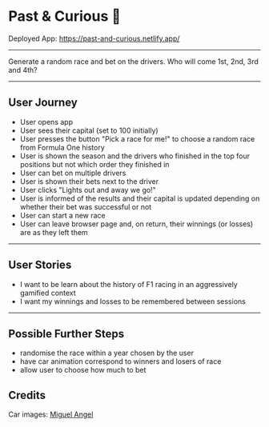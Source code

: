 # Past & Curious 🏁

Deployed App: https://past-and-curious.netlify.app/

---

Generate a random race and bet on the drivers. Who will come 1st, 2nd, 3rd and 4th?

---

## User Journey

- User opens app
- User sees their capital (set to 100 initially)
- User presses the button "Pick a race for me!" to choose a random race from Formula One history
- User is shown the season and the drivers who finished in the top four positions but not which order they finished in
- User can bet on multiple drivers
- User is shown their bets next to the driver
- User clicks "Lights out and away we go!"
- User is informed of the results and their capital is updated depending on whether their bet was successful or not
- User can start a new race
- User can leave browser page and, on return, their winnings (or losses) are as they left them

---

## User Stories

- I want to be learn about the history of F1 racing in an aggressively gamified context
- I want my winnings and losses to be remembered between sessions

---

## Possible Further Steps

- randomise the race within a year chosen by the user
- have car animation correspond to winners and losers of race
- allow user to choose how much to bet

## Credits

Car images: [Miguel Angel](https://www.vecteezy.com/vector-art/98916-f1-car-vectors)

